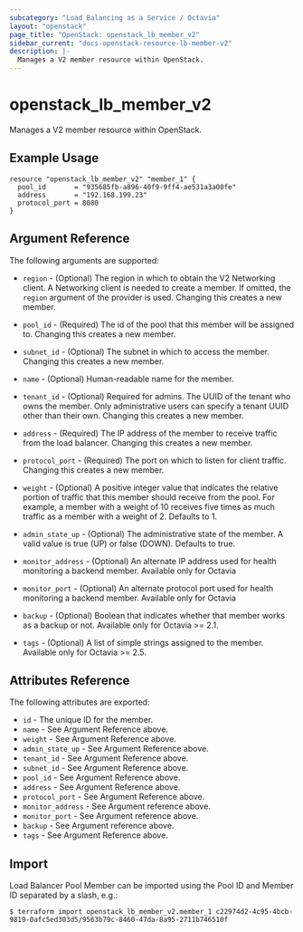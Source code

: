 ```yaml
---
subcategory: "Load Balancing as a Service / Octavia"
layout: "openstack"
page_title: "OpenStack: openstack_lb_member_v2"
sidebar_current: "docs-openstack-resource-lb-member-v2"
description: |-
  Manages a V2 member resource within OpenStack.
---
```


# openstack\_lb\_member\_v2

Manages a V2 member resource within OpenStack.

## Example Usage

```hcl
resource "openstack_lb_member_v2" "member_1" {
  pool_id       = "935685fb-a896-40f9-9ff4-ae531a3a00fe"
  address       = "192.168.199.23"
  protocol_port = 8080
}
```

## Argument Reference

The following arguments are supported:

* `region` - (Optional) The region in which to obtain the V2 Networking client.
  A Networking client is needed to create a member. If omitted, the `region`
  argument of the provider is used. Changing this creates a new member.

* `pool_id` - (Required) The id of the pool that this member will be assigned
  to. Changing this creates a new member.

* `subnet_id` - (Optional) The subnet in which to access the member. Changing
  this creates a new member.

* `name` - (Optional) Human-readable name for the member.

* `tenant_id` - (Optional) Required for admins. The UUID of the tenant who owns
  the member.  Only administrative users can specify a tenant UUID
  other than their own. Changing this creates a new member.

* `address` - (Required) The IP address of the member to receive traffic from
  the load balancer. Changing this creates a new member.

* `protocol_port` - (Required) The port on which to listen for client traffic.
  Changing this creates a new member.

* `weight` - (Optional)  A positive integer value that indicates the relative
  portion of traffic that this member should receive from the pool. For
  example, a member with a weight of 10 receives five times as much traffic
  as a member with a weight of 2. Defaults to 1.

* `admin_state_up` - (Optional) The administrative state of the member.
  A valid value is true (UP) or false (DOWN). Defaults to true.

* `monitor_address` - (Optional) An alternate IP address used for health monitoring a backend member.
  Available only for Octavia

* `monitor_port` - (Optional) An alternate protocol port used for health monitoring a backend member.
  Available only for Octavia

* `backup` - (Optional) Boolean that indicates whether that member works as a backup or not. Available 
  only for Octavia >= 2.1.

* `tags` - (Optional) A list of simple strings assigned to the member.
    Available only for Octavia >= 2.5.

## Attributes Reference

The following attributes are exported:

* `id` - The unique ID for the member.
* `name` - See Argument Reference above.
* `weight` - See Argument Reference above.
* `admin_state_up` - See Argument Reference above.
* `tenant_id` - See Argument Reference above.
* `subnet_id` - See Argument Reference above.
* `pool_id` - See Argument Reference above.
* `address` - See Argument Reference above.
* `protocol_port` - See Argument Reference above.
* `monitor_address` - See Argument reference above.
* `monitor_port` - See Argument reference above.
* `backup` - See Argument reference above.
* `tags` - See Argument Reference above.

## Import

Load Balancer Pool Member can be imported using the Pool ID and Member ID
separated by a slash, e.g.:

```
$ terraform import openstack_lb_member_v2.member_1 c22974d2-4c95-4bcb-9819-0afc5ed303d5/9563b79c-8460-47da-8a95-2711b746510f
```
